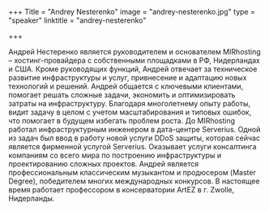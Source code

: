+++
Title = "Andrey Nesterenko"
image = "andrey-nesterenko.jpg"
type = "speaker"
linktitle = "andrey-nesterenko"

+++

Андрей Нестеренко является руководителем и основателем MIRhosting – хостинг-провайдера с собственными площадками в РФ, Нидерландах и США. Кроме руководящих функций, Андрей отвечает за техническое развитие инфраструктуры и услуг, привнесение и адаптацию новых технологий и решений.
Андрей общается с ключевыми клиентами, помогает решать сложные задачи, экономить и оптимизировать затраты на инфраструктуру. Благодаря многолетнему опыту работы, видит задачу в целом с учетом масштабирования и типовых ошибок, что помогает в будущем избегать проблем роста.
До MIRhosting работал инфраструктурным инженером в дата-центре Serverius. Одной из задач был ввод в работу новой услуги DDoS защиты, которая сейчас является фирменной услугой Serverius. Оказывает услуги консалтинга компаниям со всего мира по построению инфраструктуры и проектированию сложных проектов.
Андрей является профессиональным классическим музыкантом и продюсером (Master Degree), победителем многих международных конкурсов. В настоящее время работает профессором в консерватории ArtEZ в г. Zwolle, Нидерланды. 
